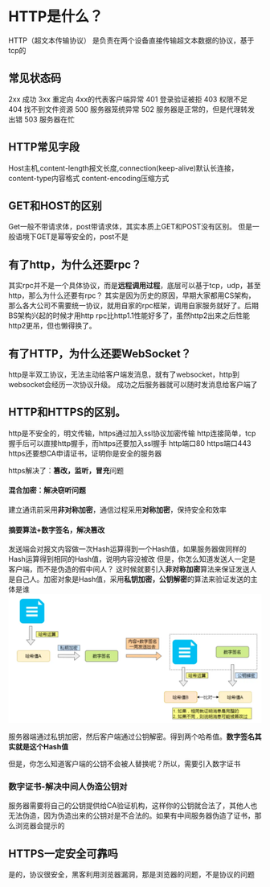 # HTTP是什么？

HTTP（超文本传输协议）
是负责在两个设备直接传输超文本数据的协议，基于tcp的

## 常见状态码

2xx 成功
3xx 重定向
4xx的代表客户端异常
401 登录验证被拒
403 权限不足
404 找不到文件资源
500 服务器笼统异常
502 服务器是正常的，但是代理转发出错
503 服务器在忙

## HTTP常见字段

Host主机,content-length报文长度,connection(keep-alive)默认长连接，content-type内容格式
content-encoding压缩方式

## GET和HOST的区别

Get一般不带请求体，post带请求体，其实本质上GET和POST没有区别。
但是一般语境下GET是幂等安全的，post不是

## 有了http，为什么还要rpc？

其实rpc并不是一个具体协议，而是**远程调用过程**，底层可以基于tcp，udp，甚至http，那么为什么还要有rpc？
其实是因为历史的原因，早期大家都用CS架构，那么各大公司不需要统一协议，就用自家的rpc框架，调用自家服务就好了。后期BS架构兴起的时候才用http
rpc比http1.1性能好多了，虽然http2出来之后性能http2更吊，但也懒得换了。

## 有了HTTP，为什么还要WebSocket？

http是半双工协议，无法主动给客户端发消息，就有了websocket，http到websocket会经历一次协议升级。
成功之后服务器就可以随时发消息给客户端了

## HTTP和HTTPS的区别。

http是不安全的，明文传输，https通过加入ssl协议加密传输
http连接简单，tcp握手后可以直接http握手，而https还要加入ssl握手
http端口80 https端口443
https还要想CA申请证书，证明你是安全的服务器

https解决了：**篡改，监听，冒充**问题

#### 混合加密：解决窃听问题

建立通讯前采用**非对称加密**，通信过程采用**对称加密**，保持安全和效率

#### 摘要算法+数字签名，解决篡改

发送端会对报文内容做一次Hash运算得到一个Hash值，如果服务器做同样的Hash运算得到相同的Hash值，说明内容没被改
但是，你怎么知道发送人一定是客户端，而不是伪造的假中间人？
这时候就要引入**非对称加密**算法来保证发送人是自己人。加密对象是Hash值，采用**私钥加密，公钥解密**的算法来验证发送的主体是谁
![img.png](img.png)

服务器端通过私钥加密，然后客户端通过公钥解密。得到两个哈希值。**数字签名其实就是这个Hash值**

但是，你怎么知道客户端的公钥不会被人替换呢？所以，需要引入数字证书

### 数字证书-解决中间人伪造公钥对

服务器需要将自己的公钥提供给CA验证机构，这样你的公钥就合法了，其他人也无法伪造，因为伪造出来的公钥对是不合法的。如果有中间服务器伪造了证书，那么浏览器会提示的

## HTTPS一定安全可靠吗

是的，协议很安全，黑客利用浏览器漏洞，那是浏览器的问题，不是协议的问题
